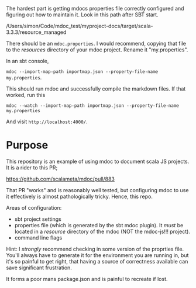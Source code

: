 The hardest part is getting mdocs properties file correctly configured and figuring out how to maintain it. Look in this path after SBT start.

/Users/simon/Code/mdoc_test/myproject-docs/target/scala-3.3.3/resource_managed

There should be an `mdoc.properties`. I would recommend, copying that file to the _resources_ directory of your mdoc project. Rename it "my.properties".

In an sbt console,

`mdoc --import-map-path importmap.json --property-file-name my.properties`.

This should run mdoc and successfully compile the markdown files. If that worked, run this

`mdoc --watch --import-map-path importmap.json --property-file-name my.properties`

And visit `http://localhost:4000/`.

# Purpose

This repository is an example of using mdoc to document scala JS projects. It is a rider to this PR;

https://github.com/scalameta/mdoc/pull/883

That PR "works" and is reasonably well tested, but configuring mdoc to use it effectively is almost pathologically tricky. Hence, this repo.

Areas of configuration:

- sbt project settings
- properties file (which is generated by the sbt mdoc plugin). It _must_ be located in a _resource_ directory of the mdoc (NOT the mdoc-js!!! project).
- command line flags

Hint: I _strongly_ recommend checking in some version of the proprties file. You'll always have to generate it for the environment you are running in, but it's so painful to get right, that having a source of correctness available can save significant frustration.

It forms a poor mans package.json and is painful to recreate if lost.
